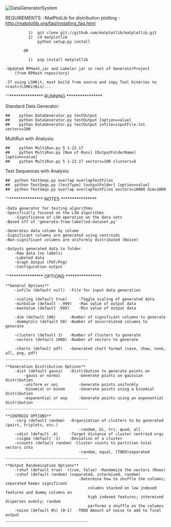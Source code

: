 ![DataGeneratorSystem](Images/DataGeneratorSystem.jpg?raw=true "System Diagram of Data Generator and Testing")

REQUIREMENTS: 
	-MatPlotLib for distribution plotting
		-http://matplotlib.org/faq/installing_faq.html
                
              1)  git clone git://github.com/matplotlib/matplotlib.git
              2)  cd matplotlib
                  python setup.py install

			OR
			
			  1)  pip install matplotlib
			  
	-Updated RPHash.jar and Labeler.jar in root of GeneratorProject
		(from RPHash repository)
		
	-If using LSHKit, must build from source and copy Tool binaries to <root>/LSHKitBin/...
			  
'''*************** RUNNING ****************

Standard Data Generator:

	##    python DataGenerator.py testOutput
	##    python DataGenerator.py testOutput [option=value]
	##    python DataGenerator.py testOutput infile=inputFile.txt vectors=100
	
MultiRun with Analysis:

	##    python MultiRun.py 5 1-22-17
	##    python MultiRun.py [Num of Runs] [OutputFolderName] [option=value]
	##    python MultiRun.py 5 1-22-17 vectors=100 clusters=6	
	
	
Test Sequences with Analysis:

	##	python TestSeqs.py overlap overlapTestFiles
	##	python TestSeqs.py [testType] [outputFolder] [option=value]
	##	python TestSeqs.py overlap overlapTestFiles vectors=10000 dim=1000

'''***************  NOTES  ****************

    -Data generator for testing algorithms
	-Specifically focused on the LSH algorithms
	    -Significance of LSH operation on the data sets
    -Based off of 'generate-from-labelled-dataset.py'

    -Generates data column by column
	-Significant columns are generated using centroids
	-Non-significant columns are uniformly distributed (Noise)

    -Outputs generated data to folder
	    -Raw data (no labels)
	    -Labeled data
	    -Graph Output (Pdf/Png)
	    -Configuration output


'''*************** OPTIONS ****************

    **General Options**
        -infile (default null)	-File for input data generation
	
	    -scaling (default true)     -Toggle scaling of generated data
        -minValue (default -.999)	-Max value of output data
        -maxValue (default .999)	-Min value of output data
        
        -dim (default 100)	    -Number of significant columns to generate
        -dummyCols (default 50) -Number of uncorrelated columns to generate
        
        -clusters (default 3)	-Number of clusters to generate
        -vectors (default 1000)	-Number of vectors to generate

        -charts (default pdf) 	-Generated chart format (save, show, none, all, png, pdf)
    ____________________________________

    **Generation Distribution Options**
        -dist (default gauss)	-Distribution to generate points on
            -gauss or normal        -Generate points on gaussian distribution
            -uniform or uni         -Generate points uniformly
	        -binomial or binom      -Generate points using a binomial distribution
            -exponential or exp     -Generate points using an exponential distribution
    ____________________________________
   
    **CENTROID OPTIONS**
	    -corg (default random) 	-Organization of clusters to be generated (pairs, triplets, etc.)
		                            -random, bi, tri, quad, all
	    -cdist (default .4) 	-Target distance of cluster centroid orgs
        -csigma (default .1)	-Deviation of a cluster
        -ccounts (default random) -Cluster counts to partition total vectors into
                                    -random, equal, (TODO)separated
    ____________________________________

    **Output Randomization Options**
        -rshuf (default true)  (true, false) -Randomize the vectors (Rows)
        -cshuf (default random) (separated, intermixed, random)
                                    -Determine how to shuffle the columns; separated keeps significant
                                        columns stacked on low indexed features and dummy columns on 
                                        high indexed features; intermixed disperses evenly; random
                                        performs a shuffle on the columns
        -noise (default 0%) (0-1)  -TODO Amount of noise to add to final output
    ____________________________________

```****************************************'''